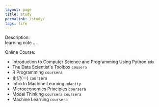 ```yaml
---
layout: page
title: study
permalink: /study/
tags: life
---
```


Description:    
learning note ...    

Online Course:

* Introduction to Computer Science and Programming Using Python `edx`
* The Data Scientist's Toolbox `cousera`
* R Programming `coursera`
* 史记(一) `coursera`
* Intro to Machine Learning `udacity`
* Microeconomics Principles  `coursera`
* Model Thinking `coursera` `coursera`
* Machine Learning `coursera`




